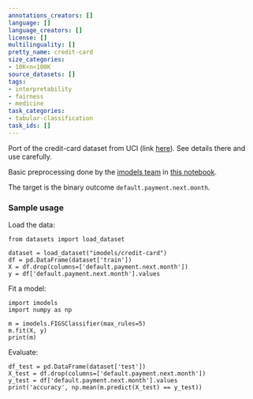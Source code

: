 ```yaml
---
annotations_creators: []
language: []
language_creators: []
license: []
multilinguality: []
pretty_name: credit-card
size_categories:
- 10K<n<100K
source_datasets: []
tags:
- interpretability
- fairness
- medicine
task_categories:
- tabular-classification
task_ids: []
---
```


Port of the credit-card dataset from UCI (link [here](https://www.kaggle.com/datasets/uciml/default-of-credit-card-clients-dataset)). See details there and use carefully.

Basic preprocessing done by the [imodels team](https://github.com/csinva/imodels) in [this notebook](https://github.com/csinva/imodels-data/blob/master/notebooks_fetch_data/00_get_datasets_custom.ipynb).

The target is the binary outcome `default.payment.next.month`.

### Sample usage

Load the data:

```
from datasets import load_dataset

dataset = load_dataset("imodels/credit-card")
df = pd.DataFrame(dataset['train'])
X = df.drop(columns=['default.payment.next.month'])
y = df['default.payment.next.month'].values
```

Fit a model:

```
import imodels
import numpy as np

m = imodels.FIGSClassifier(max_rules=5)
m.fit(X, y)
print(m)
```


Evaluate:


```
df_test = pd.DataFrame(dataset['test'])
X_test = df.drop(columns=['default.payment.next.month'])
y_test = df['default.payment.next.month'].values
print('accuracy', np.mean(m.predict(X_test) == y_test))
```